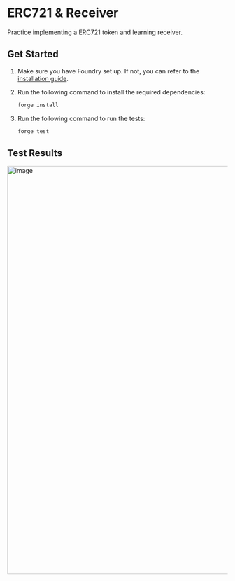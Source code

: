 # ERC721 & Receiver

Practice implementing a ERC721 token and learning receiver.

## Get Started

1. Make sure you have Foundry set up. If not, you can refer to the [installation guide](https://book.getfoundry.sh/getting-started/installation).

2. Run the following command to install the required dependencies:
   ```bash
   forge install
   ```
3. Run the following command to run the tests:
   ```bash
   forge test
   ```

## Test Results
<img width="933" alt="image" src="https://github.com/chiweitw/erc721_and_receiver/assets/34131145/a475b5bd-8d2c-4f30-bc6a-04f96fae1453">

